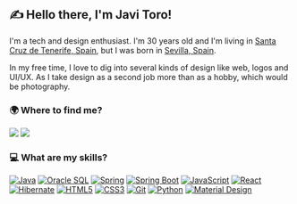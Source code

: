 ## ✍ Hello there, I'm Javi Toro!

I'm a tech and design enthusiast. I'm 30 years old and I'm living in [Santa Cruz de Tenerife, Spain](https://www.google.es/maps/place/Santa+Cruz+de+Tenerife/@28.4578566,-16.3069341,14z/data=!3m1!4b1!4m6!3m5!1s0xc41cceccc254171:0x43111473d277e52e!8m2!3d28.4636296!4d-16.2518467!16zL20vMDFyc2pz?hl=es&entry=ttu), but I was born in [Sevilla, Spain](https://www.google.es/maps/place/Sevilla/@37.3754338,-5.9900776,13z/data=!3m1!4b1!4m5!3m4!1s0xd126c1114be6291:0x34f018621cfe5648!8m2!3d37.3890924!4d-5.9844589?hl=es).

In my free time, I love to dig into several kinds of design like web, logos and UI/UX. As I take design as a second job more than as a hobby, which would be photography.

### 🌍 Where to find me?
[<img src="https://img.shields.io/badge/linkedin-%230077B5.svg?&style=for-the-badge&logo=linkedin&logoColor=white"/>](https://www.linkedin.com/in/javitorof/)
[<img src="https://img.shields.io/badge/dribbble-%23EA4689.svg?&style=for-the-badge&logo=dribbble&logoColor=white"/>](https://dribbble.com/javitoro)

### 💻 What are my skills?
[<img src="https://img.shields.io/badge/java-%23ea2e2e.svg?&style=for-the-badge&logo=java&logoColor=white" alt="Java"/>]()
[<img src="https://img.shields.io/badge/oracle%20sql-%23ea2e2e.svg?&style=for-the-badge&logo=oracle&logoColor=white" alt="Oracle SQL"/>]()
[<img src="https://img.shields.io/badge/spring-%236db33f.svg?&style=for-the-badge&logo=spring&logoColor=white" alt="Spring"/>]()
[<img src="https://img.shields.io/badge/spring%20boot-%236db33f.svg?&style=for-the-badge&logo=springboot&logoColor=white" alt="Spring Boot"/>]()
[<img src="https://img.shields.io/badge/javascript-%23f0db4f.svg?&style=for-the-badge&logo=javascript&logoColor=black" alt="JavaScript"/>]()
[<img src="https://img.shields.io/badge/react-%2361dbfe.svg?&style=for-the-badge&logo=react&logoColor=black" alt="React"/>]()
[<img src="https://img.shields.io/badge/hibernate-%235a676d.svg?&style=for-the-badge&logo=hibernate&logoColor=white" alt="Hibernate"/>]()
[<img src="https://img.shields.io/badge/html5-%23e34f26.svg?&style=for-the-badge&logo=html5&logoColor=white" alt="HTML5"/>]()
[<img src="https://img.shields.io/badge/css3-%233573b5.svg?&style=for-the-badge&logo=css3&logoColor=white" alt="CSS3"/>]()
[<img src="https://img.shields.io/badge/git-%23fc6d26.svg?&style=for-the-badge&logo=git&logoColor=white" alt="Git"/>]()
[<img src="https://img.shields.io/badge/python-%233a75a5.svg?&style=for-the-badge&logo=python&logoColor=white" alt="Python"/>]()
[<img src="https://img.shields.io/badge/material%20design-%23222222.svg?&style=for-the-badge&logo=material-design&logoColor=white" alt="Material Design"/>]()
